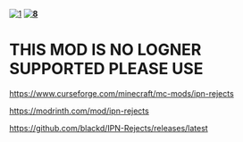 [![1][1]][2] **[![8][8]][7]**

# THIS MOD IS NO LOGNER SUPPORTED PLEASE USE

https://www.curseforge.com/minecraft/mc-mods/ipn-rejects

https://modrinth.com/mod/ipn-rejects

https://github.com/blackd/IPN-Rejects/releases/latest


[1]: https://img.shields.io/github/downloads/blackd/sbt/total?style=plastic&label=GitHub%0aDownloads&logo=github
[2]: https://github.com/blackd/sbt/releases/latest

[3]: https://github.com/blackd/Inventory-Profiles/
[7]: https://discord.gg/23YCxmveUM
[8]: https://img.shields.io/discord/861171785897738240?label=Discord&logo=discord&style=plastic

